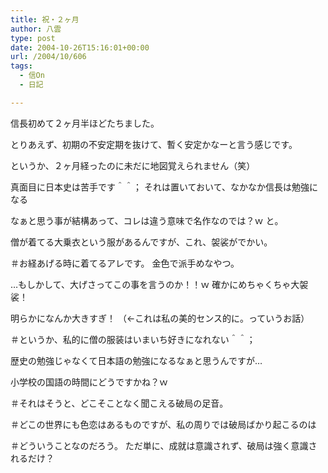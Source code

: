 ```yaml
---
title: 祝・２ヶ月
author: 八雲
type: post
date: 2004-10-26T15:16:01+00:00
url: /2004/10/606
tags:
  - 信On
  - 日記

---
```

信長初めて２ヶ月半ほどたちました。
  
とりあえず、初期の不安定期を抜けて、暫く安定かなーと言う感じです。
  
というか、２ヶ月経ったのに未だに地図覚えられません（笑）
  
真面目に日本史は苦手です＾＾； それは置いておいて、なかなか信長は勉強になる
  
なぁと思う事が結構あって、コレは違う意味で名作なのでは？ｗ と。
  
僧が着てる大乗衣という服があるんですが、これ、袈裟がでかい。
  
＃お経あげる時に着てるアレです。 金色で派手めなやつ。
  
…もしかして、大げさってこの事を言うのか！！ｗ 確かにめちゃくちゃ大袈裟！
  
明らかになんか大きすぎ！ （←これは私の美的センス的に。っていうお話）
  
＃というか、私的に僧の服装はいまいち好きになれない＾＾；

歴史の勉強じゃなくて日本語の勉強になるなぁと思うんですが…
  
小学校の国語の時間にどうですかね？ｗ

＃それはそうと、どこそことなく聞こえる破局の足音。
  
＃どこの世界にも色恋はあるものですが、私の周りでは破局ばかり起こるのは
  
＃どういうことなのだろう。 ただ単に、成就は意識されず、破局は強く意識されるだけ？
